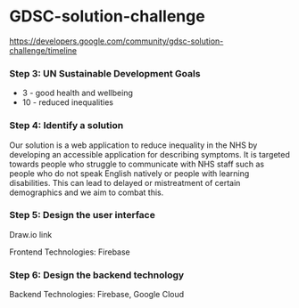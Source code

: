 # GDSC-solution-challenge

https://developers.google.com/community/gdsc-solution-challenge/timeline

### Step 3: UN Sustainable Development Goals
 - 3 - good health and wellbeing
 - 10 - reduced inequalities

### Step 4: Identify a solution

Our solution is a web application to reduce inequality in the NHS by developing an accessible application for describing symptoms. It is targeted towards people who struggle to communicate with NHS staff such as people who do not speak English natively or people with learning disabilities. This can lead to delayed or mistreatment of certain demographics and we aim to combat this. 

### Step 5: Design the user interface

Draw.io link

Frontend Technologies: Firebase

### Step 6: Design the backend technology

Backend Technologies: Firebase, Google Cloud
